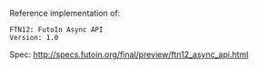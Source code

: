 
Reference implementation of:
 
    FTN12: FutoIn Async API
    Version: 1.0
    
Spec: http://specs.futoin.org/final/preview/ftn12_async_api.html
